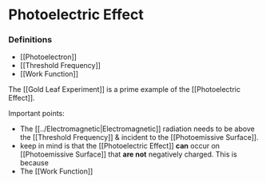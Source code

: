 # Photoelectric Effect

### Definitions
- [[Photoelectron]]
- [[Threshold Frequency]]
- [[Work Function]]

The [[Gold Leaf Experiment]] is a prime example of the [[Photoelectric Effect]].

Important points:
- The [[../Electromagnetic|Electromagnetic]] radiation needs to be above the [[Threshold Frequency]] & incident to the [[Photoemissive Surface]].
- keep in mind is that the [[Photoelectric Effect]] **can** occur on [[Photoemissive Surface]] that **are not** negatively charged. This is because
- The [[Work Function]]